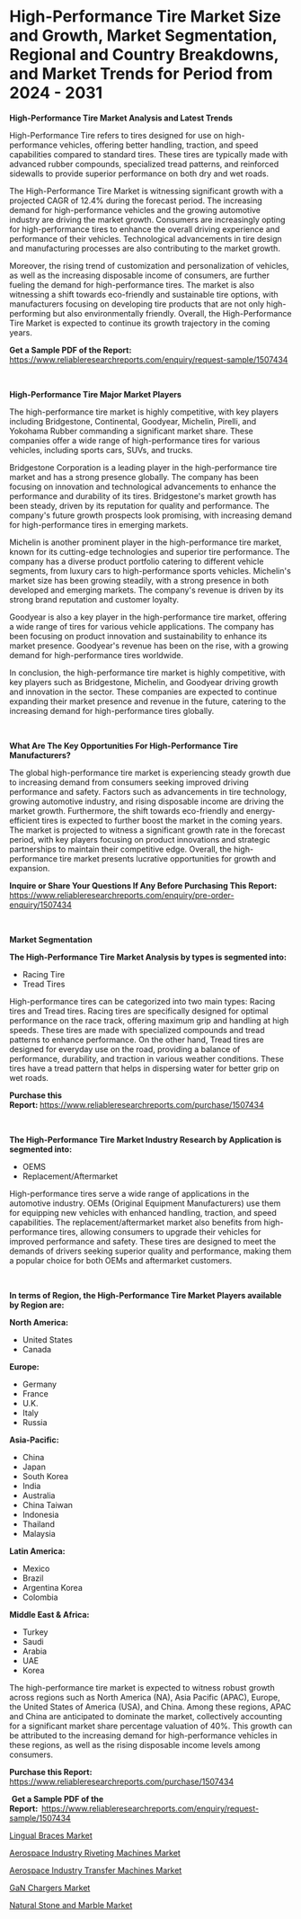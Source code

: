 <p><h1>High-Performance Tire Market Size and Growth, Market Segmentation, Regional and Country Breakdowns, and Market Trends for Period from 2024 -  2031</h1></p><p><strong>High-Performance Tire Market Analysis and Latest Trends</strong></p>
<p><p>High-Performance Tire refers to tires designed for use on high-performance vehicles, offering better handling, traction, and speed capabilities compared to standard tires. These tires are typically made with advanced rubber compounds, specialized tread patterns, and reinforced sidewalls to provide superior performance on both dry and wet roads.</p><p>The High-Performance Tire Market is witnessing significant growth with a projected CAGR of 12.4% during the forecast period. The increasing demand for high-performance vehicles and the growing automotive industry are driving the market growth. Consumers are increasingly opting for high-performance tires to enhance the overall driving experience and performance of their vehicles. Technological advancements in tire design and manufacturing processes are also contributing to the market growth.</p><p>Moreover, the rising trend of customization and personalization of vehicles, as well as the increasing disposable income of consumers, are further fueling the demand for high-performance tires. The market is also witnessing a shift towards eco-friendly and sustainable tire options, with manufacturers focusing on developing tire products that are not only high-performing but also environmentally friendly. Overall, the High-Performance Tire Market is expected to continue its growth trajectory in the coming years.</p></p>
<p><strong>Get a Sample PDF of the Report:&nbsp;</strong> <a href="https://www.reliableresearchreports.com/enquiry/request-sample/1507434">https://www.reliableresearchreports.com/enquiry/request-sample/1507434</a></p>
<p>&nbsp;</p>
<p><strong>High-Performance Tire Major Market Players</strong></p>
<p><p>The high-performance tire market is highly competitive, with key players including Bridgestone, Continental, Goodyear, Michelin, Pirelli, and Yokohama Rubber commanding a significant market share. These companies offer a wide range of high-performance tires for various vehicles, including sports cars, SUVs, and trucks.</p><p>Bridgestone Corporation is a leading player in the high-performance tire market and has a strong presence globally. The company has been focusing on innovation and technological advancements to enhance the performance and durability of its tires. Bridgestone's market growth has been steady, driven by its reputation for quality and performance. The company's future growth prospects look promising, with increasing demand for high-performance tires in emerging markets.</p><p>Michelin is another prominent player in the high-performance tire market, known for its cutting-edge technologies and superior tire performance. The company has a diverse product portfolio catering to different vehicle segments, from luxury cars to high-performance sports vehicles. Michelin's market size has been growing steadily, with a strong presence in both developed and emerging markets. The company's revenue is driven by its strong brand reputation and customer loyalty.</p><p>Goodyear is also a key player in the high-performance tire market, offering a wide range of tires for various vehicle applications. The company has been focusing on product innovation and sustainability to enhance its market presence. Goodyear's revenue has been on the rise, with a growing demand for high-performance tires worldwide.</p><p>In conclusion, the high-performance tire market is highly competitive, with key players such as Bridgestone, Michelin, and Goodyear driving growth and innovation in the sector. These companies are expected to continue expanding their market presence and revenue in the future, catering to the increasing demand for high-performance tires globally.</p></p>
<p>&nbsp;</p>
<p><strong>What Are The Key Opportunities For High-Performance Tire Manufacturers?</strong></p>
<p><p>The global high-performance tire market is experiencing steady growth due to increasing demand from consumers seeking improved driving performance and safety. Factors such as advancements in tire technology, growing automotive industry, and rising disposable income are driving the market growth. Furthermore, the shift towards eco-friendly and energy-efficient tires is expected to further boost the market in the coming years. The market is projected to witness a significant growth rate in the forecast period, with key players focusing on product innovations and strategic partnerships to maintain their competitive edge. Overall, the high-performance tire market presents lucrative opportunities for growth and expansion.</p></p>
<p><strong>Inquire or Share Your Questions If Any Before Purchasing This Report:</strong> <a href="https://www.reliableresearchreports.com/enquiry/pre-order-enquiry/1507434">https://www.reliableresearchreports.com/enquiry/pre-order-enquiry/1507434</a></p>
<p>&nbsp;</p>
<p><strong>Market Segmentation</strong></p>
<p><strong>The High-Performance Tire Market Analysis by types is segmented into:</strong></p>
<p><ul><li>Racing Tire</li><li>Tread Tires</li></ul></p>
<p><p>High-performance tires can be categorized into two main types: Racing tires and Tread tires. Racing tires are specifically designed for optimal performance on the race track, offering maximum grip and handling at high speeds. These tires are made with specialized compounds and tread patterns to enhance performance. On the other hand, Tread tires are designed for everyday use on the road, providing a balance of performance, durability, and traction in various weather conditions. These tires have a tread pattern that helps in dispersing water for better grip on wet roads.</p></p>
<p><strong>Purchase this Report:&nbsp;</strong><a href="https://www.reliableresearchreports.com/purchase/1507434">https://www.reliableresearchreports.com/purchase/1507434</a></p>
<p>&nbsp;</p>
<p><strong>The High-Performance Tire Market Industry Research by Application is segmented into:</strong></p>
<p><ul><li>OEMS</li><li>Replacement/Aftermarket</li></ul></p>
<p><p>High-performance tires serve a wide range of applications in the automotive industry. OEMs (Original Equipment Manufacturers) use them for equipping new vehicles with enhanced handling, traction, and speed capabilities. The replacement/aftermarket market also benefits from high-performance tires, allowing consumers to upgrade their vehicles for improved performance and safety. These tires are designed to meet the demands of drivers seeking superior quality and performance, making them a popular choice for both OEMs and aftermarket customers.</p></p>
<p>&nbsp;</p>
<p><strong>In terms of Region, the High-Performance Tire Market Players available by Region are:</strong></p>
<p>
    <p> <strong> North America: </strong>
        <ul>
            <li>United States</li>
            <li>Canada</li>
        </ul>
        </p> 
    <p> <strong> Europe: </strong>
        <ul>
            <li>Germany</li>
            <li>France</li>
            <li>U.K.</li>
            <li>Italy</li>
            <li>Russia</li>
        </ul>
        </p> 
    <p> <strong> Asia-Pacific: </strong>
        <ul>
            <li>China</li>
            <li>Japan</li>
            <li>South Korea</li>
            <li>India</li>
            <li>Australia</li>
            <li>China Taiwan</li>
            <li>Indonesia</li>
            <li>Thailand</li>
            <li>Malaysia</li>
        </ul>
        </p> 
    <p> <strong> Latin America: </strong>
        <ul>
            <li>Mexico</li>
            <li>Brazil</li>
            <li>Argentina Korea</li>
            <li>Colombia</li>
        </ul>
        </p> 
    <p> <strong> Middle East & Africa: </strong>
        <ul>
            <li>Turkey</li>
            <li>Saudi</li>
            <li>Arabia</li>
            <li>UAE</li>
            <li>Korea</li>
        </ul>
    </p>
    </p>
<p><p>The high-performance tire market is expected to witness robust growth across regions such as North America (NA), Asia Pacific (APAC), Europe, the United States of America (USA), and China. Among these regions, APAC and China are anticipated to dominate the market, collectively accounting for a significant market share percentage valuation of 40%. This growth can be attributed to the increasing demand for high-performance vehicles in these regions, as well as the rising disposable income levels among consumers.</p></p>
<p><strong>Purchase this Report: </strong><a href="https://www.reliableresearchreports.com/purchase/1507434">https://www.reliableresearchreports.com/purchase/1507434</a></p>
<p>&nbsp;<strong>Get a Sample PDF of the Report:&nbsp;&nbsp;</strong><a href="https://www.reliableresearchreports.com/enquiry/request-sample/1507434">https://www.reliableresearchreports.com/enquiry/request-sample/1507434</a></p>
<p><strong></strong></p>
<p><p><a href="https://medium.com/@isidrowolff1966/lingual-braces-market-size-and-market-trends-complete-industry-overview-2024-to-2031-005891e84940">Lingual Braces Market</a></p><p><a href="https://github.com/BryceTownsendr/Market-Research-Report-List-3/blob/main/aerospace-industry-riveting-machines-market.md">Aerospace Industry Riveting Machines Market</a></p><p><a href="https://github.com/mahnoor2003/Market-Research-Report-List-3/blob/main/aerospace-industry-transfer-machines-market.md">Aerospace Industry Transfer Machines Market</a></p><p><a href="https://issuu.com/reportprime-2/docs/gan-chargers-market-size-2030.pptx">GaN Chargers Market</a></p><p><a href="https://issuu.com/reportprime-2/docs/natural-stone-and-marble-market-size-2030.pptx">Natural Stone and Marble Market</a></p></p>